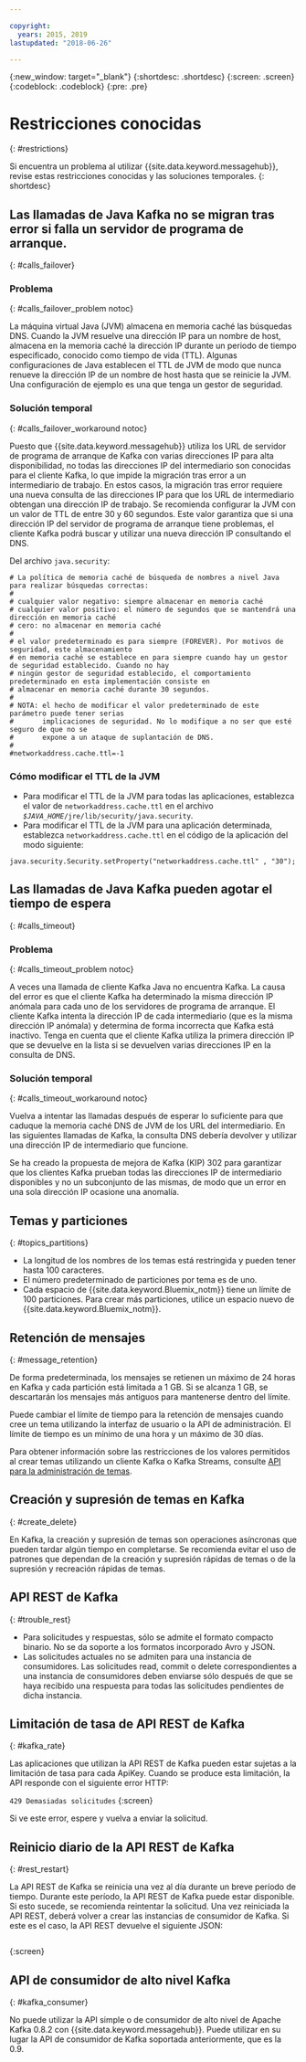 ```yaml
---

copyright:
  years: 2015, 2019
lastupdated: "2018-06-26"

---
```


{:new_window: target="_blank"}
{:shortdesc: .shortdesc}
{:screen: .screen}
{:codeblock: .codeblock}
{:pre: .pre}


# Restricciones conocidas
{: #restrictions}

Si encuentra un problema al utilizar {{site.data.keyword.messagehub}}, revise estas restricciones conocidas y las soluciones temporales. 
{: shortdesc}

## Las llamadas de Java Kafka no se migran tras error si falla un servidor de programa de arranque.
{: #calls_failover}

### Problema
{: #calls_failover_problem notoc}

La máquina virtual Java (JVM) almacena en memoria caché las búsquedas DNS. Cuando la JVM resuelve una dirección IP para un nombre de host, almacena en la memoria caché la dirección IP durante un periodo de tiempo especificado, conocido como tiempo de vida (TTL). Algunas configuraciones de Java establecen el TTL de JVM de modo que nunca renueve la dirección IP de un nombre de host hasta que se reinicie la JVM. Una configuración de ejemplo es una que tenga un gestor de seguridad.

### Solución temporal
{: #calls_failover_workaround notoc}

Puesto que {{site.data.keyword.messagehub}} utiliza los URL de servidor de programa de arranque de Kafka con varias direcciones IP para alta disponibilidad, no todas las direcciones IP del intermediario son conocidas para el cliente Kafka, lo que impide la migración tras error a un intermediario de trabajo. En estos casos, la migración tras error requiere una nueva consulta de las direcciones IP para que los URL de intermediario obtengan una dirección IP de trabajo. Se recomienda configurar la JVM con un valor de TTL de entre 30 y 60 segundos. Este valor garantiza que si una dirección IP del servidor de programa de arranque tiene problemas, el cliente Kafka podrá buscar y utilizar una nueva dirección IP consultando el DNS.

Del archivo <code>java.security</code>: 

```
# La política de memoria caché de búsqueda de nombres a nivel Java para realizar búsquedas correctas:
#
# cualquier valor negativo: siempre almacenar en memoria caché
# cualquier valor positivo: el número de segundos que se mantendrá una dirección en memoria caché
# cero: no almacenar en memoria caché
#
# el valor predeterminado es para siempre (FOREVER). Por motivos de seguridad, este almacenamiento
# en memoria caché se establece en para siempre cuando hay un gestor de seguridad establecido. Cuando no hay
# ningún gestor de seguridad establecido, el comportamiento predeterminado en esta implementación consiste en
# almacenar en memoria caché durante 30 segundos.
#
# NOTA: el hecho de modificar el valor predeterminado de este parámetro puede tener serias
#       implicaciones de seguridad. No lo modifique a no ser que esté seguro de que no se
#       expone a un ataque de suplantación de DNS.
#
#networkaddress.cache.ttl=-1
```

### Cómo modificar el TTL de la JVM
* Para modificar el TTL de la JVM para todas las aplicaciones, establezca el valor de <code>networkaddress.cache.ttl</code> en el archivo
<code><var class="keyword varname">$JAVA_HOME</var>/jre/lib/security/java.security</code>.
* Para modificar el TTL de la JVM para una aplicación determinada, establezca <code>networkaddress.cache.ttl</code> en el código de la aplicación del modo siguiente:
```
java.security.Security.setProperty("networkaddress.cache.ttl" , "30");
```

## Las llamadas de Java Kafka pueden agotar el tiempo de espera
{: #calls_timeout}

### Problema
{: #calls_timeout_problem notoc}

A veces una llamada de cliente Kafka Java no encuentra Kafka. La causa del error es que el cliente Kafka ha determinado la misma dirección IP anómala para cada uno de los servidores de programa de arranque. El cliente Kafka intenta la dirección IP de cada intermediario (que es la misma dirección IP anómala) y determina de forma incorrecta que Kafka está inactivo. Tenga en cuenta que el cliente Kafka utiliza la primera dirección IP que se devuelve en la lista si se devuelven varias direcciones IP en la consulta de DNS.

### Solución temporal
{: #calls_timeout_workaround notoc}

Vuelva a intentar las llamadas después de esperar lo suficiente para que caduque la memoria caché DNS de JVM de los URL del intermediario. En las siguientes llamadas de Kafka, la consulta DNS debería devolver y utilizar una dirección IP de intermediario que funcione. 

Se ha creado la propuesta de mejora de Kafka (KIP) 302 para garantizar que los clientes Kafka prueban todas las direcciones IP de intermediario disponibles y no un subconjunto de las mismas, de modo que un error en una sola dirección IP ocasione una anomalía.


## Temas y particiones
{: #topics_partitions}

*  La longitud de los nombres de los temas está restringida y
pueden tener hasta 100 caracteres.
*  El número predeterminado de particiones por tema es de uno.
*  Cada espacio de {{site.data.keyword.Bluemix_notm}} tiene un límite de 100 particiones. Para
crear más particiones, utilice un espacio nuevo de
{{site.data.keyword.Bluemix_notm}}.

## Retención de mensajes
{: #message_retention}

De forma predeterminada, los mensajes se retienen un máximo de 24 horas
en Kafka y cada partición está limitada a 1 GB. Si se alcanza 1 GB, se descartarán los mensajes más antiguos para mantenerse dentro
del límite.

Puede cambiar el límite de tiempo para la retención de mensajes cuando cree un tema utilizando la interfaz de usuario o la API de administración. El límite de tiempo es un mínimo de una hora y un máximo de 30 días.

Para obtener información sobre las restricciones de los valores permitidos al crear temas utilizando un cliente Kafka o Kafka Streams, consulte [API para la administración de temas](/docs/services/EventStreams/eventstreams104.html).

## Creación y supresión de temas en Kafka
{: #create_delete}

En Kafka, la creación y supresión de temas son operaciones asíncronas que pueden tardar algún tiempo en completarse. Se recomienda evitar el uso de patrones que dependan de la creación y supresión rápidas de temas o de la supresión y recreación rápidas de temas.

## API REST de Kafka
{: #trouble_rest}

*  Para solicitudes y respuestas, sólo se admite el
formato compacto binario. No se da soporte a los formatos incorporado Avro y JSON.
*  Las solicitudes actuales no se admiten para una instancia de consumidores.
   Las solicitudes read, commit o
                    delete correspondientes a una instancia de consumidores deben enviarse sólo después de
                    que se haya recibido una respuesta para todas las solicitudes pendientes de dicha                     instancia.

## Limitación de tasa de API REST de Kafka
{: #kafka_rate}

Las aplicaciones que utilizan la API REST de Kafka pueden estar sujetas a la limitación de tasa para cada ApiKey. Cuando se produce esta limitación, la API responde con el siguiente error HTTP:

<code>429 Demasiadas solicitudes</code>
{:screen}

Si ve este error, espere y vuelva a enviar la solicitud.

<!--12/04/18 - Karen: same info duplicated at messagehub108 -->
## Reinicio diario de la API REST de Kafka
{: #rest_restart}

La API REST de Kafka se reinicia una vez al día durante un breve período de tiempo. Durante este período, la API REST de Kafka puede estar disponible. Si esto sucede, se recomienda reintentar la solicitud. Una vez reiniciada la API REST, deberá volver a crear las instancias de consumidor de Kafka. Si este es el caso, la API REST devuelve el siguiente JSON:

```'{"error_code":40403,"message":"Consumer instance not found."}'
```
{:screen}

## API de consumidor de alto nivel Kafka
{: #kafka_consumer}

No puede utilizar la API simple o de
consumidor de alto nivel de Apache Kafka 0.8.2 con {{site.data.keyword.messagehub}}. Puede utilizar en su lugar la API de consumidor de Kafka soportada anteriormente, que es la 0.9.
